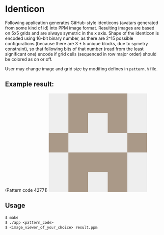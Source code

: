 # Identicon

Following application generates GitHub-style identicons (avatars generated from some kind of id) into PPM image format.
Resulting images are based on 5x5 grids and are always symetric in the x axis. Shape of the identicon is encoded using
16-bit binary number, as there are 2^15 possible configurations (because there are 3 * 5 unique blocks, due to symetry constraint),
so that following bits of that number (read from the least significant one) encode if 
grid cells (sequenced in row major order) should be colored as on or off.

User may change image and grid size by modifing defines in `pattern.h` file.

## Example result:

(Pattern code 42771)
![example](example.png)

## Usage

```console
$ make
$ ./app <pattern_code>
$ <image_viewer_of_your_choice> result.ppm
```